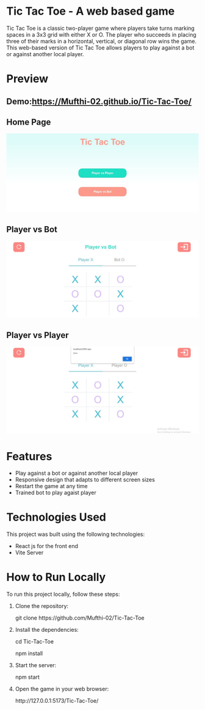 <h1>Tic Tac Toe - A web based game</h1>
<p>Tic Tac Toe is a classic two-player game where players take turns marking spaces in a 3x3 grid with either X or O. The player who succeeds in placing three of their marks in a horizontal, vertical, or diagonal row wins the game.
This web-based version of Tic Tac Toe allows players to play against a bot or against another local player.</p>
<h1>Preview</h1>
<h2><b>Demo:</b><a href="https://Mufthi-02.github.io/Tic-Tac-Toe/">https://Mufthi-02.github.io/Tic-Tac-Toe/</a></h2>
<h2>Home Page</h2>
<p><img src="./ScreenShots/Home_Screen(Desktop).jpeg"/></p>
<h2>Player vs Bot</h2>
<p><img src="./ScreenShots/playerVsBot(desktop).jpeg"/></p>
<h2>Player vs Player</h2>
<p><img src="./ScreenShots/playerVsplayer(Desktop).jpeg"/></p>
<h1>Features</h1>
<ul>
  <li>Play against a bot or against another local player</li>
  <li>Responsive design that adapts to different screen sizes</li>
  <li>Restart the game at any time</li>
  <li>Trained bot to play agaist player</li>
 </ul>
 <h1>Technologies Used</h1>
 <p>This project was built using the following technologies:</p>
 <ul>
  <li>React js for the front end</li>
   <li>Vite Server</li>
 </ul>
 <h1>How to Run Locally</h1>
 <p>To run this project locally, follow these steps:</p>
<ol>
  <li>Clone the repository:</li>
    <p>git clone https://github.com/Mufthi-02/Tic-Tac-Toe</p>
    <li>Install the dependencies:</li>
    <p>cd Tic-Tac-Toe</p>
  <p>npm install</p>
  <li>Start the server:</li>
  <p>npm start</p>
  <li>Open the game in your web browser:</li>
  <p>http://127.0.0.1:5173/Tic-Tac-Toe/</p>
 </ol>

